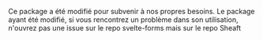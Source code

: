 Ce package a été modifié pour subvenir à nos propres besoins.
Le package ayant été modifié, si vous rencontrez un problème dans son utilisation, n'ouvrez pas une issue sur le repo svelte-forms mais sur le repo Sheaft